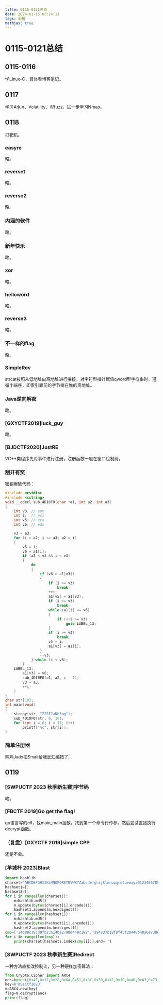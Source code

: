 ```yaml
---
title: 0115-0121总结
date: 2024-01-15 08:24:11
tags: 周报
mathjax: true
---
```


# 0115-0121总结

## 0115-0116

学Linux-C，具体看博客笔记。

## 0117

学习Arjun、Volatility、Wfuzz，进一步学习Nmap。

## 0118

打靶机。

### easyre

略。

### reverse1

略。

### reverse2

略。

### 内涵的软件

略。

### 新年快乐

略。

### xor

略。

### helloword

略。

### reverse3

略。

### 不一样的flag

略。

### SimpleRev

strcat按照从低地址向高地址进行拼接，对字符型指针赋值qword型字符串时，遵循小端序，即索引靠前的字节排在堆的高地址。

### Java逆向解密

略。

### [GXYCTF2019]luck_guy

略。

### [BJDCTF2020]JustRE

VC++类程序先对事件进行注册，注册函数一般在窗口绘制前。

### 刮开有奖

密钥爆破代码：

```c
#include <cstdio>
#include <cstring>
void __cdecl sub_4D10F0(char *a1, int a2, int a3)
{
    int v3; // eax
    int i;  // esi
    int v5; // ecx
    int v6; // edx

    v3 = a3;
    for (i = a2; i <= a3; a2 = i)
    {
        v5 = i;
        v6 = a1[i];
        if (a2 < v3 && i < v3)
        {
            do
            {
                if (v6 > a1[v3])
                {
                    if (i >= v3)
                        break;
                    ++i;
                    a1[v5] = a1[v3];
                    if (i >= v3)
                        break;
                    while (a1[i] <= v6)
                    {
                        if (++i >= v3)
                            goto LABEL_13;
                    }
                    if (i >= v3)
                        break;
                    v5 = i;
                    a1[v3] = a1[i];
                }
                --v3;
            } while (i < v3);
        }
    LABEL_13:
        a1[v3] = v6;
        sub_4D10F0(a1, a2, i - 1);
        v3 = a3;
        ++i;
    }
}
char str[10];
int main(void)
{
    strcpy(str, "ZJSECaNH3ng");
    sub_4D10F0(str, 0, 10);
    for (int i = 0; i < 11; i++)
        printf("%c", str[i]);
}
```

### 简单注册器

辣鸡Jadx把Smali给我反汇编错了...

## 0119

### [SWPUCTF 2023 秋季新生赛]字节码

略。

### [FBCTF 2019]Go get the flag!

go语言写的elf，找main\_main函数，找到第一个命令行传参，然后尝试直接执行decrypt函数。

### （复盘）[GXYCTF 2019]simple CPP

还是不会。

### [羊城杯 2023]Blast

```python
import hashlib
charset='ABCDEFGHIJKLMNOPQRSTUVWXYZabcdefghijklmnopqrstuvwxyz0123456789_!()'
hashset1=[]
hashset2=[]
for i in range(len(charset)):
    m=hashlib.md5()
    m.update(bytes(charset[i].encode()))
    hashset1.append(m.hexdigest())
for i in range(len(hashset1)):
    m=hashlib.md5()
    m.update(bytes(hashset1[i].encode()))
    hashset2.append(m.hexdigest())
cmp=['14d89c38cd0fb23a14be2798d449c182','a94837b18f8f43f29448b40a6e7386ba','af85d512594fc84a5c65ec9970956ea5','af85d512594fc84a5c65ec9970956ea5','10e21da237a4a1491e769df6f4c3b419','a705e8280082f93f07e3486636f3827a','297e7ca127d2eef674c119331fe30dff','b5d2099e49bdb07b8176dff5e23b3c14','83be264eb452fcf0a1c322f2c7cbf987','a94837b18f8f43f29448b40a6e7386ba','71b0438bf46aa26928c7f5a371d619e1','a705e8280082f93f07e3486636f3827a','ac49073a7165f41c57eb2c1806a7092e','a94837b18f8f43f29448b40a6e7386ba','af85d512594fc84a5c65ec9970956ea5','ed108f6919ebadc8e809f8b86ef40b05','10e21da237a4a1491e769df6f4c3b419','3cfd436919bc3107d68b912ee647f341','a705e8280082f93f07e3486636f3827a','65c162f7c43612ba1bdf4d0f2912bbc0','10e21da237a4a1491e769df6f4c3b419','a705e8280082f93f07e3486636f3827a','3cfd436919bc3107d68b912ee647f341','557460d317ae874c924e9be336a83cbe','a705e8280082f93f07e3486636f3827a','9203d8a26e241e63e4b35b3527440998','10e21da237a4a1491e769df6f4c3b419','f91b2663febba8a884487f7de5e1d249','a705e8280082f93f07e3486636f3827a','d7afde3e7059cd0a0fe09eec4b0008cd','488c428cd4a8d916deee7c1613c8b2fd','39abe4bca904bca5a11121955a2996bf','a705e8280082f93f07e3486636f3827a','3cfd436919bc3107d68b912ee647f341','39abe4bca904bca5a11121955a2996bf','4e44f1ac85cd60e3caa56bfd4afb675e','45cf8ddfae1d78741d8f1c622689e4af','3cfd436919bc3107d68b912ee647f341','39abe4bca904bca5a11121955a2996bf','4e44f1ac85cd60e3caa56bfd4afb675e','37327bb06c83cb29cefde1963ea588aa','a705e8280082f93f07e3486636f3827a','23e65a679105b85c5dc7034fded4fb5f','10e21da237a4a1491e769df6f4c3b419','71b0438bf46aa26928c7f5a371d619e1','af85d512594fc84a5c65ec9970956ea5','39abe4bca904bca5a11121955a2996bf']
for i in range(len(cmp)):
    print(charset[hashset2.index(cmp[i])],end='')
```

### [SWPUCTF 2023 秋季新生赛]Redirect

一种方法直接改控制流，另一种硬杠加密算法：

```python
from Crypto.Cipher import ARC4
enc=bytes([0x4F,0x11,0x28,0x6A,0x51,0x8C,0x30,0xA1,0x1D,0xAD,0xA3,0x73,0xE9,0x79,0xDE,0x78,0x2F,0xB3,0x1D,0x10,0x18,0x50,0x6E,0x68,0x6A,0x20,0x5A,0x51,0x82,0x82,0x9C,0xDB,0xE1,0xA7,0xEE,0xA4,0x4C,0xD3,0x0B,0x68,0xE6,0xD8,0x2B,0x6C,0xDF,0x76,0xE3,0x1B,0x52,0x89,0xCE,0x4B,0x47,0x4F,0x42,0x83,0x72,0x9B,0xB6,0x94,0x19,0x32,0x85,0xE1])
key=b'nSsCtf2023'
m=ARC4.new(key)
flag=m.decrypt(enc)
print(flag)
```
